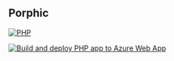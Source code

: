 ## Porphic

[![PHP](https://github.com/Dectoflax/Porphic/actions/workflows/php.yml/badge.svg)](https://github.com/Dectoflax/Porphic/actions/workflows/php.yml)

[![Build and deploy PHP app to Azure Web App](https://github.com/Dectoflax/Porphic/actions/workflows/azure-webapps-php.yml/badge.svg)](https://github.com/Dectoflax/Porphic/actions/workflows/azure-webapps-php.yml)

